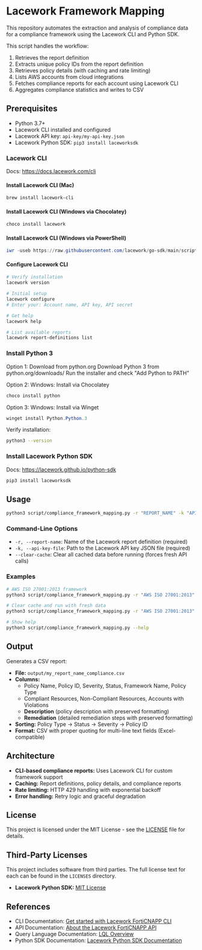 # Lacework Framework Mapping

This repository automates the extraction and analysis of compliance data for a compliance framework using the Lacework CLI and Python SDK.

This script handles the workflow:
1. Retrieves the report definition
2. Extracts unique policy IDs from the report definition
3. Retrieves policy details (with caching and rate limiting)
4. Lists AWS accounts from cloud integrations
5. Fetches compliance reports for each account using Lacework CLI
6. Aggregates compliance statistics and writes to CSV

## Prerequisites

- Python 3.7+
- Lacework CLI installed and configured
- Lacework API key: `api-key/my-api-key.json`
- Lacework Python SDK: `pip3 install laceworksdk`

### Lacework CLI

Docs: https://docs.lacework.com/cli

#### Install Lacework CLI (Mac)
```bash
brew install lacework-cli
```

#### Install Lacework CLI (Windows via Chocolatey)
```powershell
choco install lacework
```

#### Install Lacework CLI (Windows via PowerShell)
```powershell
iwr -useb https://raw.githubusercontent.com/lacework/go-sdk/main/scripts/install.ps1 | iex
```

#### Configure Lacework CLI
```bash
# Verify installation
lacework version

# Initial setup
lacework configure
# Enter your: Account name, API key, API secret

# Get help 
lacework help

# List available reports
lacework report-definitions list
```

### Install Python 3

Option 1: Download from python.org
Download Python 3 from python.org/downloads/
Run the installer and check "Add Python to PATH"

Option 2: Windows: Install via Chocolatey
```powershell
choco install python
```

Option 3: Windows: Install via Winget
```powershell
winget install Python.Python.3
```

Verify installation:
```bash
python3 --version
```

### Install Lacework Python SDK

Docs: https://lacework.github.io/python-sdk
```bash
pip3 install laceworksdk
```

## Usage

```bash
python3 script/compliance_framework_mapping.py -r "REPORT_NAME" -k "API_KEY_FILE" [--clear-cache]
```

### Command-Line Options

- `-r, --report-name`: Name of the Lacework report definition (required)
- `-k, --api-key-file`: Path to the Lacework API key JSON file (required)
- `--clear-cache`: Clear all cached data before running (forces fresh API calls)

### Examples

```bash
# AWS ISO 27001:2013 framework
python3 script/compliance_framework_mapping.py -r "AWS ISO 27001:2013" -k api-key/my-lw-api-key.json

# Clear cache and run with fresh data
python3 script/compliance_framework_mapping.py -r "AWS ISO 27001:2013" -k api-key/my-lw-api-key.json --clear-cache

# Show help
python3 script/compliance_framework_mapping.py --help
```

## Output

Generates a CSV report:
- **File:** `output/my_report_name_compliance.csv`
- **Columns:** 
  - Policy Name, Policy ID, Severity, Status, Framework Name, Policy Type
  - Compliant Resources, Non-Compliant Resources, Accounts with Violations
  - **Description** (policy description with preserved formatting)
  - **Remediation** (detailed remediation steps with preserved formatting)
- **Sorting:** Policy Type → Status → Severity → Policy ID
- **Format:** CSV with proper quoting for multi-line text fields (Excel-compatible)

## Architecture

- **CLI-based compliance reports:** Uses Lacework CLI for custom framework support
- **Caching:** Report definitions, policy details, and compliance reports
- **Rate limiting:** HTTP 429 handling with exponential backoff
- **Error handling:** Retry logic and graceful degradation

## License

This project is licensed under the MIT License - see the [LICENSE](LICENSE) file for details.

## Third-Party Licenses

This project includes software from third parties. The full license text for each can be found in the `LICENSES` directory.

* **Lacework Python SDK:** [MIT License](./LICENSES/LACEWORK_SDK_LICENSE.md)

## References
- CLI Documentation: [Get started with Lacework FortiCNAPP CLI](https://docs.fortinet.com/document/lacework-forticnapp/latest/cli-reference/68020/get-started-with-the-lacework-forticnapp-cli)
- API Documentation: [About the Lacework FortiCNAPP API](https://docs.fortinet.com/document/lacework-forticnapp/latest/api-reference/863111/about-the-lacework-forticnapp-api)
- Query Language Documentation: [LQL Overview](https://docs.fortinet.com/document/lacework-forticnapp/latest/lql-reference/598361/lql-overview)
- Python SDK Documentation: [Lacework Python SDK Documentation](https://lacework.github.io/python-sdk)

